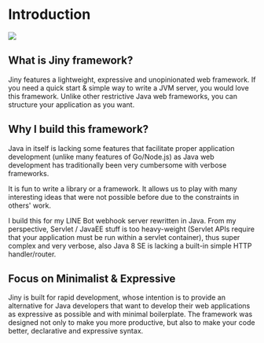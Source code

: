 # Introduction

![](https://i.imgur.com/viYCs8l.png)

## What is Jiny framework?
Jiny features a lightweight, expressive and unopinionated web framework. If you need a quick start & simple way to write a JVM server, you would love this framework. Unlike other restrictive Java web frameworks, you can structure your application as you want.

## Why I build this framework?

Java in itself is lacking some features that facilitate proper application development (unlike many features of Go/Node.js) as Java web development has traditionally been very cumbersome with verbose frameworks.

It is fun to write a library or a framework. It allows us to play with many interesting ideas that were not possible before due to the constraints in others' work. 

I build this for my LINE Bot webhook server rewritten in Java. From my perspective, Servlet / JavaEE stuff is too heavy-weight (Servlet APIs require that your application must be run within a servlet container), thus super complex and very verbose, also Java 8 SE is lacking a built-in simple HTTP handler/router.

## Focus on Minimalist & Expressive

Jiny is built for rapid development, whose intention is to provide an alternative for Java developers that want to develop their web applications as expressive as possible and with minimal boilerplate. The framework was designed not only to make you more productive, but also to make your code better, declarative and expressive syntax.
